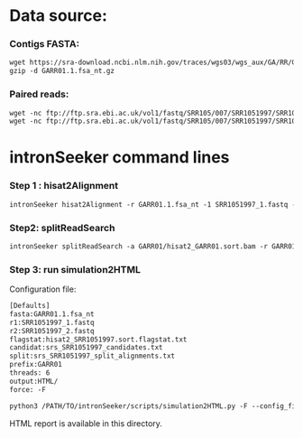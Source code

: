 Data source:
============

### Contigs FASTA: 

```diff
wget https://sra-download.ncbi.nlm.nih.gov/traces/wgs03/wgs_aux/GA/RR/GARR01/GARR01.1.fsa_nt.gz
gzip -d GARR01.1.fsa_nt.gz
```

### Paired reads:

```diff
wget -nc ftp://ftp.sra.ebi.ac.uk/vol1/fastq/SRR105/007/SRR1051997/SRR1051997_1.fastq.gz
wget -nc ftp://ftp.sra.ebi.ac.uk/vol1/fastq/SRR105/007/SRR1051997/SRR1051997_2.fastq.gz

```

intronSeeker command lines
============================

### Step 1 : hisat2Alignment

```diff
intronSeeker hisat2Alignment -r GARR01.1.fsa_nt -1 SRR1051997_1.fastq -2 SRR1051997_2.fastq --prefix GARR01 -o GARR01 -t 12
```

### Step2: splitReadSearch

```diff
intronSeeker splitReadSearch -a GARR01/hisat2_GARR01.sort.bam -r GARR01.1.fsa_nt --prefix GARR01 --output splitReadSearch_GARR01
```

### Step 3: run simulation2HTML

Configuration file:

```diff
[Defaults]
fasta:GARR01.1.fsa_nt
r1:SRR1051997_1.fastq
r2:SRR1051997_2.fastq
flagstat:hisat2_SRR1051997.sort.flagstat.txt
candidat:srs_SRR1051997_candidates.txt
split:srs_SRR1051997_split_alignments.txt
prefix:GARR01
threads: 6                
output:HTML/
force: -F
```


```diff
python3 /PATH/TO/intronSeeker/scripts/simulation2HTML.py -F --config_file  SRR1051997.cfg;

```

HTML report is available in this directory.
